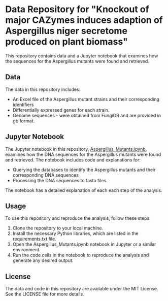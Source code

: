 # Data Repository for "Knockout of major CAZymes induces adaption of Aspergillus niger secretome produced on plant biomass"

This repository contains data and a Jupyter notebook that examines how the sequences for the Aspergillus mutants were found and retrieved.


## Data
The data in this repository includes:

- An Excel file of the Aspergillus mutant strains and their corresponding identifiers
- Differentially expressed genes for each strain.
- Genome sequences - were obtained from FungiDB and are provided in gb format.

## Jupyter Notebook

The Jupyter notebook in this repository, [Aspergillus_Mutants.ipynb](notebooks/Aspergillus_mutants_retrieving_DE_mutant_seqs.ipynb), examines how the DNA sequences for the Aspergillus mutants were found and retrieved. The notebook includes code and explanations for:

- Querying the databases to identify the Aspergillus mutants and their corresponding DNA sequences
- Processing the DNA sequences to fasta files

The notebook has a detailed explanation of each each step of the analysis.

## Usage
To use this repository and reproduce the analysis, follow these steps:

1. Clone the repository to your local machine.
2. Install the necessary Python libraries, which are listed in the requirements.txt file.
3. Open the Aspergillus_Mutants.ipynb notebook in Jupyter or a similar environment.
4. Run the code cells in the notebook to reproduce the analysis and generate any desired output.


## License
The data and code in this repository are available under the MIT License. See the LICENSE file for more details.
